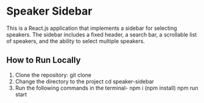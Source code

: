 # Speaker Sidebar

This is a React.js application that implements a sidebar for selecting speakers. The sidebar includes a fixed header, a search bar, a scrollable list of speakers, and the ability to select multiple speakers.

## How to Run Locally

1. Clone the repository:
   git clone <repository-url>
2. Change the directory to the project 
   cd speaker-sidebar
3. Run the following commands in the terminal- 
   npm i (npm install)
   npm run start